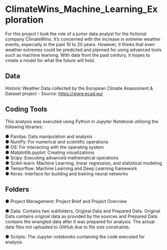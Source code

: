 # ClimateWins_Machine_Learning_Exploration
For this project I took the role of a junior data analyst for the fictional company ClimateWins.  It’s concerned with the increase in extreme weather events, especially in the
past 10 to 20 years. However, it thinks that even weather extremes could be predicted and planned for using advanced tools such as machine learning. With data from the past century, it hopes to create a model for what the future will hold. 
## Data
Historic Weather Data collected by the European Climate Assessment & Dataset project - Source: https://www.ecad.eu/ 
## Coding Tools

This analysis was executed using Python in Jupyter Notebook utilizing the following libraries:

● Pandas: Data manipulation and analysis\
● NumPy: For numerical and scientific operations\
● OS: For interacting with the operating system\
● Matplotlib.pyplot: Creating visualizations\
● Scipy: Executing advanced mathematical operations\
● Scikit-learn: Machine Learning, linear regression, and statistical modeling\
● Tensorflow: Machine Learning and Deep Learning framework\
● Keras: Interface for building and training neural networks
## Folders

● Project Management: Project Brief and Project Overview

● Data: Contains two subfolders, Original Data and Prepared Data. Original Data contains original data as provided by the sources and Prepared Data contains the wrangled data after it was prepared for analysis. The actual data files not uploaded to GitHub due to file size constraints.

● Scripts: The Jupyter notebooks containing the code executed for analysis.
